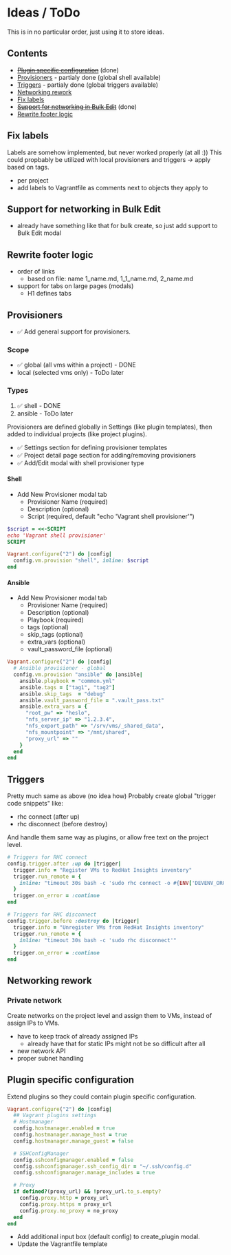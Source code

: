 # Ideas / ToDo
This is in no particular order, just using it to store ideas.

## Contents
- ~~[Plugin specific configuration](#plugin-specific-configuration)~~ (done)
- [Provisioners](#provisioners) - partialy done (global shell available)
- [Triggers](#triggers) - partialy done (global triggers available)
- [Networking rework](#networking-rework)
- [Fix labels](#fix-labels)
- ~~[Support for networking in Bulk Edit](#support-for-networking-in-bulk-edit)~~ (done)
- [Rewrite footer logic](#rewrite-footer-logic)

## Fix labels
Labels are somehow implemented, but never worked properly (at all :))
This could propbably be utilized with local provisioners and triggers -> apply based on tags.
- per project
- add labels to Vagrantfile as comments next to objects they apply to

## Support for networking in Bulk Edit
- already have something like that for bulk create, so just add support to Bulk Edit modal

## Rewrite footer logic
- order of links
  - based on file: name 1_name.md, 1_1_name.md, 2_name.md
- support for tabs on large pages (modals)
    - H1 defines tabs

## Provisioners
- ✅ Add general support for provisioners.
### Scope
  - ✅ global (all vms within a project) - DONE
  - local (selected vms only) - ToDo later
### Types
  1. ✅ shell - DONE
  2. ansible - ToDo later

Provisioners are defined globally in Settings (like plugin templates), then added to individual projects (like project plugins).
- ✅ Settings section for defining provisioner templates
- ✅ Project detail page section for adding/removing provisioners
- ✅ Add/Edit modal with shell provisioner type

#### Shell
- Add New Provisioner modal tab
  - Provisioner Name (required)
  - Description (optional)
  - Script (required, default "echo 'Vagrant shell provisioner'")
```ruby
$script = <<-SCRIPT
echo 'Vagrant shell provisioner'
SCRIPT

Vagrant.configure("2") do |config|
  config.vm.provision "shell", inline: $script
end
```

#### Ansible
- Add New Provisioner modal tab
  - Provisioner Name (required)
  - Description (optional)
  - Playbook (required)
  - tags (optional)
  - skip_tags (optional)
  - extra_vars (optional)
  - vault_password_file (optional)

```ruby
Vagrant.configure("2") do |config|
  # Ansible provisioner - global
  config.vm.provision "ansible" do |ansible|
    ansible.playbook = "common.yml"
    ansible.tags = ["tag1", "tag2"]
    ansible.skip_tags  = "debug"
    ansible.vault_password_file = ".vault_pass.txt"
    ansible.extra_vars = {
      "root_pw" => "heslo",
      "nfs_server_ip" => "1.2.3.4",
      "nfs_export_path" => "/srv/vms/_shared_data",
      "nfs_mountpoint" => "/mnt/shared",
      "proxy_url" => ""
    }
  end
end
```

## Triggers
Pretty much same as above (no idea how)
Probably create global "trigger code snippets" like:
- rhc connect (after up)
- rhc disconnect (before destroy)

And handle them same way as plugins, or allow free text on the project level.
```ruby
# Triggers for RHC connect
config.trigger.after :up do |trigger|
  trigger.info = "Register VMs to RedHat Insights inventory"
  trigger.run_remote = {
    inline: "timeout 30s bash -c 'sudo rhc connect -o #{ENV['DEVENV_ORG_ID']} -a #{ENV['DEVENV_ACTIVATION_KEY']}'"
  }
  trigger.on_error = :continue
end
```
```ruby
# Triggers for RHC disconnect
config.trigger.before :destroy do |trigger|
  trigger.info = "Unregister VMs from RedHat Insights inventory"
  trigger.run_remote = {
    inline: "timeout 30s bash -c 'sudo rhc disconnect'"
  }
  trigger.on_error = :continue
end
```

## Networking rework
### Private network
Create networks on the project level and assign them to VMs, instead of assign IPs to VMs.
- have to keep track of already assigned IPs
    - already have that for static IPs
    might not be so difficult after all
- new network API
- proper subnet handling

## Plugin specific configuration
Extend plugins so they could contain plugin specific configuration.
```ruby
Vagrant.configure("2") do |config|
  ## Vagrant plugins settings
  # Hostmanager
  config.hostmanager.enabled = true
  config.hostmanager.manage_host = true
  config.hostmanager.manage_guest = false

  # SSHConfigManager
  config.sshconfigmanager.enabled = false
  config.sshconfigmanager.ssh_config_dir = "~/.ssh/config.d"
  config.sshconfigmanager.manage_includes = true

  # Proxy
  if defined?(proxy_url) && !proxy_url.to_s.empty?
    config.proxy.http = proxy_url
    config.proxy.https = proxy_url
    config.proxy.no_proxy = no_proxy
  end
end
```
- Add additional input box (default config) to create_plugin modal.
- Update the Vagrantfile template

